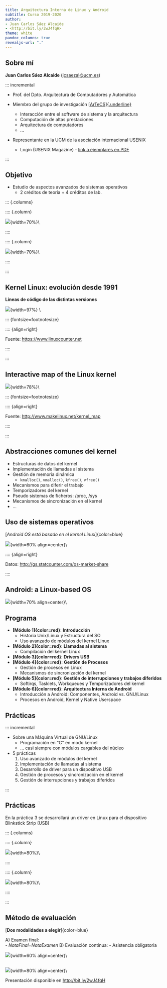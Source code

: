 ```yaml
---
title: Arquitectura Interna de Linux y Android
subtitle: Curso 2019-2020
author:
- Juan Carlos Sáez Alcaide
- <http://bit.ly/2wJ4fqH>
theme: white
pandoc_columns: true
revealjs-url: "."
---
```




## Sobre mí


**Juan Carlos Sáez Alcaide** (<jcsaezal@ucm.es>)


::: incremental 

* Prof. del Dpto. Arquitectura de Computadores y Automática 


* Miembro del grupo de investigación [[ArTeCS]{.underline}](https://artecs.dacya.ucm.es/) 
	- Interacción entre el software de sistema y la arquitectura
	- Computación de altas prestaciones 
	- Arquitectura de computadores
	- ...

* Representante en la UCM de la asociación internacional USENIX
	- Login (USENIX Magazine) - [link a ejemplares en PDF](https://drive.google.com/drive/folders/0B2SwhQV-zKm2YVJmck9vUDh5ZzA?usp=sharing)  


:::


## Objetivo

* Estudio de aspectos avanzados de sistemas operativos
	- 2 créditos de teoría + 4 créditos de lab.

::: {.columns}

:::: {.column}

![](charts/tux-cool.jpg){width=70%}\  

:::: 

:::: {.column}

![](charts/android-logo.png){width=70%}\ 

:::: 

:::


## Kernel Linux: evolución desde 1991

**Líneas de código de las distintas versiones**

![](charts/lines-of-code.png){width=97%} \

::: {fontsize=footnotesize}

:::: {align=right}

Fuente: <https://www.linuxcounter.net>

::::

:::


## Interactive map of the Linux kernel

![](charts/Linux_kernel_map.png){width=78%}\ 

::: {fontsize=footnotesize}

:::: {align=right}

Fuente: <http://www.makelinux.net/kernel_map>

::::

:::


## Abstracciones comunes del kernel

* Estructuras de datos del kernel
* Implementación de llamadas al sistema
* Gestión de memoria dinámica
	- `kmalloc()`, `vmalloc()`, `kfree()`, `vfree()`
* Mecanismos para diferir el trabajo
* Temporizadores del kernel
* Pseudo sistemas de ficheros: /proc, /sys
* Mecanismos de sincronización en el kernel
* ...


## Uso de sistemas operativos 

[_Android OS está basado en el kernel Linux_]{color=blue}

![](charts/pie.png){width=60% align=center}\ 

:::: {align=right}

Datos: <http://gs.statcounter.com/os-market-share>

::::


## Android: a Linux-based OS

![](charts/diagram-hardcoded.png){width=70% align=center}\ 


## Programa

* **[Módulo 1]{color=red}**: **Introducción** 
	- Historia Unix/Linux y Estructura del SO
	- Uso avanzado de módulos del kernel Linux
* **[Módulo 2]{color=red}**: **Llamadas al sistema**
	- Compilación del kernel Linux
* **[Módulo 3]{color=red}**: **Drivers USB**
* **[Módulo 4]{color=red}**: **Gestión de Procesos**
	- Gestión de procesos en Linux
	- Mecanismos de sincronización del kernel
* **[Módulo 5]{color=red}**: **Gestión de interrupciones y trabajos diferidos**
	- Softirqs, Tasklets, Workqueues y Temporizadores del kernel 
* **[Módulo 6]{color=red}**: **Arquitectura Interna de Android**
	- Introducción a Android: Componentes, Android vs. GNU/Linux
	- Procesos en Android, Kernel y Native Userspace



## Prácticas 

::: incremental

* Sobre una Máquina Virtual de GNU/Linux
	- Programación en "C" en modo kernel
	-  ... casi siempre con módulos cargables del núcleo
* 5 prácticas
	1. Uso avanzado de módulos del kernel
	1. Implementación de llamadas al sistema 
	1. Desarrollo de driver para un dispositivo USB
	1. Gestión de procesos y sincronización en el kernel
	1. Gestión de interrupciones y trabajos diferidos

:::



## Prácticas 

En la práctica 3 se desarrollará un driver en Linux para el dispositivo Blinkstick Strip (USB)


::: {.columns}

:::: {.column}

![](charts/blinkstick-off.jpeg){width=80%}\  

:::: 

:::: {.column}

![](charts/blinkstick-on.jpeg){width=80%}\ 

:::: 

:::


## Método de evaluación 

[**Dos modalidades a elegir**]{color=blue}

A) Examen final:  
	- *NotaFinal=NotaExamen*
B) Evaluación continua:
	- Asistencia obligatoria


![](charts/notas.png){width=60% align=center}\ 



## 

![](charts/questions2.jpg){width=80% align=center}\ 

Presentación disponible en <http://bit.ly/2wJ4fqH>


